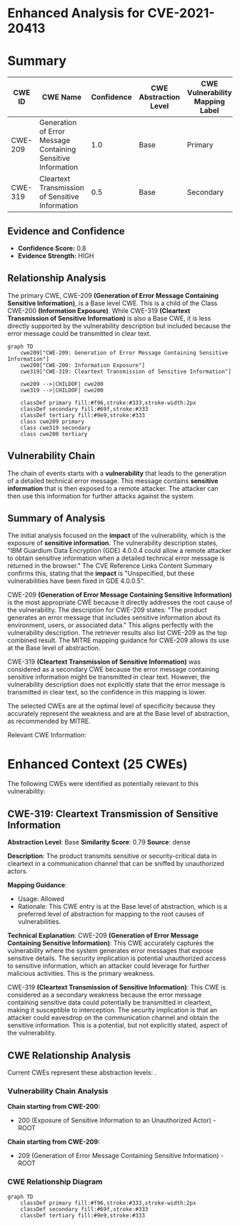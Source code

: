 # Enhanced Analysis for CVE-2021-20413

# Summary
| CWE ID | CWE Name | Confidence | CWE Abstraction Level | CWE Vulnerability Mapping Label | CWE-Vulnerability Mapping Notes |
|---|---|---|---|---|---|
| CWE-209 | Generation of Error Message Containing Sensitive Information | 1.0 | Base | Primary | Allowed |
| CWE-319 | Cleartext Transmission of Sensitive Information | 0.5 | Base | Secondary | Allowed |

## Evidence and Confidence

*   **Confidence Score:** 0.8
*   **Evidence Strength:** HIGH

## Relationship Analysis
The primary CWE, CWE-209 **(Generation of Error Message Containing Sensitive Information)**, is a Base level CWE. This is a child of the Class CWE-200 **(Information Exposure)**. While CWE-319 **(Cleartext Transmission of Sensitive Information)** is also a Base CWE, it is less directly supported by the vulnerability description but included because the error message could be transmitted in clear text.

```mermaid
graph TD
    cwe209["CWE-209: Generation of Error Message Containing Sensitive Information"]
    cwe200["CWE-200: Information Exposure"]
    cwe319["CWE-319: Cleartext Transmission of Sensitive Information"]
    
    cwe209 -->|CHILDOF| cwe200
    cwe319 -->|CHILDOF| cwe200

    classDef primary fill:#f96,stroke:#333,stroke-width:2px
    classDef secondary fill:#69f,stroke:#333
    classDef tertiary fill:#9e9,stroke:#333
    class cwe209 primary
    class cwe319 secondary
    class cwe200 tertiary
```

## Vulnerability Chain
The chain of events starts with a **vulnerability** that leads to the generation of a detailed technical error message. This message contains **sensitive information** that is then exposed to a remote attacker. The attacker can then use this information for further attacks against the system.

## Summary of Analysis
The initial analysis focused on the **impact** of the vulnerability, which is the exposure of **sensitive information**. The vulnerability description states, "IBM Guardium Data Encryption (GDE) 4.0.0.4 could allow a remote attacker to obtain sensitive information when a detailed technical error message is returned in the browser." The CVE Reference Links Content Summary confirms this, stating that the **impact** is "Unspecified, but these vulnerabilities have been fixed in GDE 4.0.0.5".

CWE-209 **(Generation of Error Message Containing Sensitive Information)** is the most appropriate CWE because it directly addresses the root cause of the vulnerability. The description for CWE-209 states: "The product generates an error message that includes sensitive information about its environment, users, or associated data." This aligns perfectly with the vulnerability description. The retriever results also list CWE-209 as the top combined result. The MITRE mapping guidance for CWE-209 allows its use at the Base level of abstraction.

CWE-319 **(Cleartext Transmission of Sensitive Information)** was considered as a secondary CWE because the error message containing sensitive information might be transmitted in clear text. However, the vulnerability description does not explicitly state that the error message is transmitted in clear text, so the confidence in this mapping is lower.

The selected CWEs are at the optimal level of specificity because they accurately represent the weakness and are at the Base level of abstraction, as recommended by MITRE.

Relevant CWE Information:

# Enhanced Context (25 CWEs)
The following CWEs were identified as potentially relevant to this vulnerability:

## CWE-319: Cleartext Transmission of Sensitive Information
**Abstraction Level**: Base
**Similarity Score**: 0.79
**Source**: dense

**Description**:
The product transmits sensitive or security-critical data in cleartext in a communication channel that can be sniffed by unauthorized actors.

**Mapping Guidance**:
- Usage: Allowed
- Rationale: This CWE entry is at the Base level of abstraction, which is a preferred level of abstraction for mapping to the root causes of vulnerabilities.

**Technical Explanation**:
CWE-209 **(Generation of Error Message Containing Sensitive Information)**: This CWE accurately captures the vulnerability where the system generates error messages that expose sensitive details. The security implication is potential unauthorized access to sensitive information, which an attacker could leverage for further malicious activities. This is the primary weakness.

CWE-319 **(Cleartext Transmission of Sensitive Information)**: This CWE is considered as a secondary weakness because the error message containing sensitive data could potentially be transmitted in cleartext, making it susceptible to interception. The security implication is that an attacker could eavesdrop on the communication channel and obtain the sensitive information. This is a potential, but not explicitly stated, aspect of the vulnerability.


## CWE Relationship Analysis

Current CWEs represent these abstraction levels: .


### Vulnerability Chain Analysis

**Chain starting from CWE-200:**
- 200 (Exposure of Sensitive Information to an Unauthorized Actor) - ROOT


**Chain starting from CWE-209:**
- 209 (Generation of Error Message Containing Sensitive Information) - ROOT



### CWE Relationship Diagram

```mermaid
graph TD
    classDef primary fill:#f96,stroke:#333,stroke-width:2px
    classDef secondary fill:#69f,stroke:#333
    classDef tertiary fill:#9e9,stroke:#333
```
